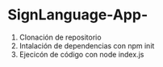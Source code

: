 # SignLanguage-App-

1. Clonación de repositorio
2. Intalación de dependencias con npm init
3. Ejecicón de código con node index.js
